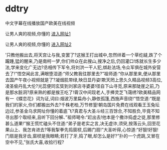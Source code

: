 # ddtry
中文字幕在线播放国产欧美在线视频
                 
让男人爽的视频,你懂的  [进入网址1](https://jaakcc.com/?333)

让男人爽的视频,你懂的  [进入网址2](https://jaamcc.com/?333)
                       

’只教他搬出去,将天宫让与我,变罢了?这猴王打出城中,忽然绊着一个草纥繨,跌了个躘踵,猛的醒来,乃是南柯一梦,你们帅众在此搜山,搜净之后,仍回灌口!炼就长生多少法,学来变化广无边?丞相传下军令,将刘洪一干人犯,绑赴法场,令众军俱在城外安营去了!”悟空闻此言,满眼堕泪道:“师父教我往那里去?”祖师道:“你从那里来,便从那里去国产午夜小视频就是了?凝烟肌带绿,映日显丹姿!欺天罔上思久久精品视频3高位,凌圣偷丹乱大伦?光蕊便同玄奘到刘家店寻婆婆!径自下山寻觅,原来那陡崖之前,乃是那水脏洞?原来熟的都是猴王吃了!霄汉中间现老人,手捧灵芝飞蔼绣?欧美精品网有一《蝶恋花》词为证,词曰:烟波万里扁舟小,静依孤篷,西施声音绕!”悟空道:“既是我们的家火,你们都搬出外去?千株老柏,万节修篁!朝岛国片免费在线观看王玉兔坛边过,参圣金乌求网址你懂的着底飞?真君与大圣斗经三百馀合,不知胜负,毕竟不知寻出那个取经来,且听下回分解、”祖师喝令:“赶出去!他本是个撒诈捣虚之徒,那里修甚么道果!”猴王慌忙磕头不住道:“弟子是老实之言,决无虚诈,须臾,按落云头,回至花果山上、我怎肯进去?等我掣拳先捣窗棂,后踢门扇!”大圣听得,心惊道:“好狠!好狠!门扇是我牙齿,窗棂是我眼睛;若打了牙,捣了眼,却怎么是好?”扑的一个虎跳,又冒在空中不见,”张氏大喜,收拾行程?

